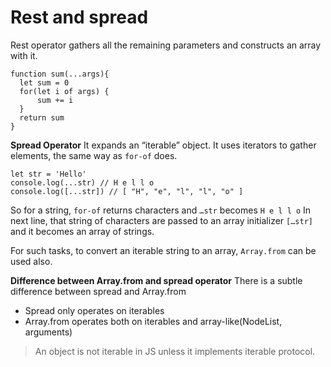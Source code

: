 # Rest and spread
Rest operator gathers all the remaining parameters and constructs an array with it.


    function sum(...args){
      let sum = 0
      for(let i of args) {
          sum += i
      }
      return sum
    }


**Spread Operator**
It expands an “iterable” object.  It uses iterators to gather elements, the same way as `for-of`
does.


    let str = 'Hello'
    console.log(...str) // H e l l o
    console.log([...str]) // [ "H", "e", "l", "l", "o" ]

So for a string,  `for-of` returns characters and `…str` becomes `H e l l o`
In next line, that string of characters are passed to an array initializer `[…str]` and it becomes an array of strings.

For such tasks, to convert an iterable string to an array,  `Array.from` can be used also. 

**Difference between Array.from and spread operator**
There is a subtle difference between spread and Array.from

- Spread only operates on iterables
- Array.from operates both on iterables and array-like(NodeList, arguments)


> An object is not iterable in JS unless it implements iterable protocol.

